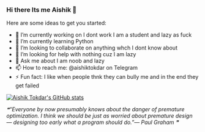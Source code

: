 ### Hi there Its me Aishik 👋

Here are some ideas to get you started:

- 🔭 I’m currently working on I dont work I am a student and lazy as fuck
- 🌱 I’m currently learning Python
- 👯 I’m looking to collaborate on anything whch I dont know about
- 🤔 I’m looking for help with nothing cuz I am lazy
- 💬 Ask me about I am noob and lazy
- 📫 How to reach me: @aishiktokdar on Telegram
- ⚡ Fun fact: I like when people thnk they can bully me and in the end they get failed


[![Aishik Tokdar's GitHub stats](https://github-readme-stats.vercel.app/api?username=aishik2005)](https://github.com/aishik2005/github-readme-stats)

<!--STARTS_HERE_QUOTE_README-->
<i>❝“Everyone by now presumably knows about the danger of premature optimization.  I think we should be just as worried about premature design — designing too early what a program should do.”— Paul Graham   ❞</i>
<!--ENDS_HERE_QUOTE_README-->

